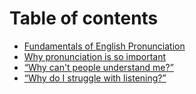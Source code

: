# Table of contents

* [Fundamentals of English Pronunciation](README.md)
* [Why pronunciation is so important](why-pronunciation-is-so-important.md)
* [“Why can't people understand me?”](why-cant-people-understand-me.md)
* [“Why do I struggle with listening?”](why-do-i-struggle-with-listening.md)
